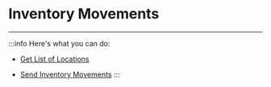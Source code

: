 # Inventory Movements

---
:::info Here's what you can do:
- [Get List of Locations](./get-list-of-locations/)

- [Send Inventory Movements](./send-inventory-movements/)
:::